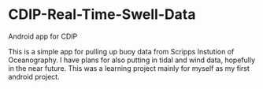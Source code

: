 # CDIP-Real-Time-Swell-Data
Android app for CDIP

This is a simple app for pulling up buoy data from Scripps Instution of Oceanography. I have plans for also putting in tidal and wind data, hopefully in the near future. This was a learning project mainly for myself as my first android project.

